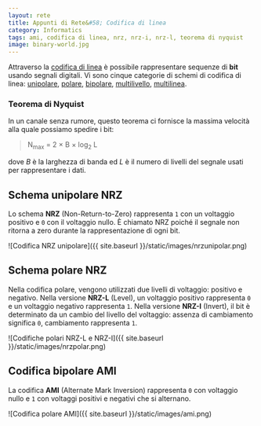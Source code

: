 ```yaml
---
layout: rete
title: Appunti di Rete&#58; Codifica di linea
category: Informatics
tags: ami, codifica di linea, nrz, nrz-i, nrz-l, teorema di nyquist
image: binary-world.jpg
---
```

Attraverso la [codifica di linea](https://en.wikipedia.org/wiki/Line_code) è possibile rappresentare sequenze di **bit** usando segnali digitali. Vi sono cinque categorie di schemi di codifica di linea: [unipolare](https://en.wikipedia.org/wiki/Unipolar_encoding), [polare](https://en.wikipedia.org/wiki/Non-return-to-zero), [bipolare](https://en.wikipedia.org/wiki/Bipolar_encoding), [multilivello](https://en.wikipedia.org/wiki/2B1Q), [multilinea](https://en.wikipedia.org/wiki/MLT-3_encoding).

### Teorema di Nyquist

In un canale senza rumore, questo teorema ci fornisce la massima velocità alla quale possiamo spedire i bit:

> N<sub>max</sub> = 2 × B × log<sub>2</sub> L

dove _B_ è la larghezza di banda ed _L_ è il numero di livelli del segnale usati per rappresentare i dati.

## Schema unipolare NRZ

Lo schema **NRZ** (Non-Return-to-Zero) rappresenta `1` con un voltaggio positivo e `0` con il voltaggio nullo. È chiamato NRZ poiché il segnale non ritorna a zero durante la rappresentazione di ogni bit.

![Codifica NRZ unipolare]({{ site.baseurl }}/static/images/nrzunipolar.png)

## Schema polare NRZ

Nella codifica polare, vengono utilizzati due livelli di voltaggio: positivo e negativo. Nella versione **NRZ-L** (Level), un voltaggio positivo rappresenta `0` e un voltaggio negativo rappresenta `1`. Nella versione **NRZ-I** (Invert), il bit è determinato da un cambio del livello del voltaggio: assenza di cambiamento significa `0`, cambiamento rappresenta `1`.

![Codifiche polari NRZ-L e NRZ-I]({{ site.baseurl }}/static/images/nrzpolar.png)

## Codifica bipolare AMI

La codifica **AMI** (Alternate Mark Inversion) rappresenta `0` con voltaggio nullo e `1` con voltaggi positivi e negativi che si alternano.

![Codifica polare AMI]({{ site.baseurl }}/static/images/ami.png)
